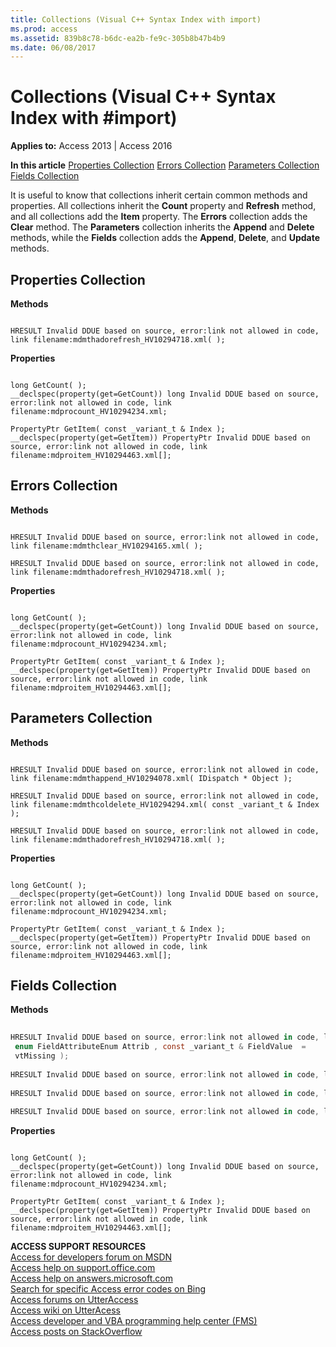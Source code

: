 ```yaml
---
title: Collections (Visual C++ Syntax Index with import)
ms.prod: access
ms.assetid: 839b8c78-b6dc-ea2b-fe9c-305b8b47b4b9
ms.date: 06/08/2017
---
```



# Collections (Visual C++ Syntax Index with #import)

  

**Applies to:** Access 2013 | Access 2016

 **In this article**
[Properties Collection](#sectionSection0)
[Errors Collection](#sectionSection1)
[Parameters Collection](#sectionSection2)
[Fields Collection](#sectionSection3)


It is useful to know that collections inherit certain common methods and properties.
All collections inherit the  **Count** property and **Refresh** method, and all collections add the **Item** property. The **Errors** collection adds the **Clear** method. The **Parameters** collection inherits the **Append** and **Delete** methods, while the **Fields** collection adds the **Append**, **Delete**, and **Update** methods.

## Properties Collection
<a name="sectionSection0"> </a>

 **Methods**


```
 
HRESULT Invalid DDUE based on source, error:link not allowed in code, link filename:mdmthadorefresh_HV10294718.xml( ); 

```

 **Properties**




```
 
long GetCount( ); 
__declspec(property(get=GetCount)) long Invalid DDUE based on source, error:link not allowed in code, link filename:mdprocount_HV10294234.xml; 
 
PropertyPtr GetItem( const _variant_t & Index ); 
__declspec(property(get=GetItem)) PropertyPtr Invalid DDUE based on source, error:link not allowed in code, link filename:mdproitem_HV10294463.xml[]; 

```


## Errors Collection
<a name="sectionSection1"> </a>

 **Methods**


```
 
HRESULT Invalid DDUE based on source, error:link not allowed in code, link filename:mdmthclear_HV10294165.xml( ); 
 
HRESULT Invalid DDUE based on source, error:link not allowed in code, link filename:mdmthadorefresh_HV10294718.xml( ); 

```

 **Properties**




```
 
long GetCount( ); 
__declspec(property(get=GetCount)) long Invalid DDUE based on source, error:link not allowed in code, link filename:mdprocount_HV10294234.xml; 
 
PropertyPtr GetItem( const _variant_t & Index ); 
__declspec(property(get=GetItem)) PropertyPtr Invalid DDUE based on source, error:link not allowed in code, link filename:mdproitem_HV10294463.xml[]; 

```


## Parameters Collection
<a name="sectionSection2"> </a>

 **Methods**


```
 
HRESULT Invalid DDUE based on source, error:link not allowed in code, link filename:mdmthappend_HV10294078.xml( IDispatch * Object ); 
 
HRESULT Invalid DDUE based on source, error:link not allowed in code, link filename:mdmthcoldelete_HV10294294.xml( const _variant_t & Index ); 
 
HRESULT Invalid DDUE based on source, error:link not allowed in code, link filename:mdmthadorefresh_HV10294718.xml( ); 

```

 **Properties**




```
 
long GetCount( ); 
__declspec(property(get=GetCount)) long Invalid DDUE based on source, error:link not allowed in code, link filename:mdprocount_HV10294234.xml; 
 
PropertyPtr GetItem( const _variant_t & Index ); 
__declspec(property(get=GetItem)) PropertyPtr Invalid DDUE based on source, error:link not allowed in code, link filename:mdproitem_HV10294463.xml[]; 

```


## Fields Collection
<a name="sectionSection3"> </a>

 **Methods**


```c#
 
HRESULT Invalid DDUE based on source, error:link not allowed in code, link filename:mdmthappend_HV10294078.xml( _bstr_t Name , enum DataTypeEnum Type , long DefinedSize , 
 enum FieldAttributeEnum Attrib , const _variant_t & FieldValue  = 
 vtMissing ); 
 
HRESULT Invalid DDUE based on source, error:link not allowed in code, link filename:mdmthcoldeletefield_HV10294293.xml( const _variant_t & Index ); 
 
HRESULT Invalid DDUE based on source, error:link not allowed in code, link filename:mdmthadorefresh_HV10294718.xml( ); 
 
HRESULT Invalid DDUE based on source, error:link not allowed in code, link filename:mdmthupdate_HV10294888.xml( ); 

```

 **Properties**




```
 
long GetCount( ); 
__declspec(property(get=GetCount)) long Invalid DDUE based on source, error:link not allowed in code, link filename:mdprocount_HV10294234.xml; 
 
PropertyPtr GetItem( const _variant_t & Index ); 
__declspec(property(get=GetItem)) PropertyPtr Invalid DDUE based on source, error:link not allowed in code, link filename:mdproitem_HV10294463.xml[]; 

```

 **ACCESS SUPPORT RESOURCES**<br>
[Access for developers forum on MSDN](https://social.msdn.microsoft.com/Forums/office/en-US/home?forum=accessdev)<br>
[Access help on support.office.com](https://support.office.com/search/results?query=Access)<br>
[Access help on answers.microsoft.com](http://answers.microsoft.com/en-us/office/forum/access?page=1&;tab=question&;status=all&;auth=1)<br>
[Search for specific Access error codes on Bing](http://www.bing.com/)<br>
[Access forums on UtterAccess](http://www.utteraccess.com/forum/index.php?act=idx)<br>
[Access wiki on UtterAcess](http://www.utteraccess.com/forum/index.php?act=idx)<br>
[Access developer and VBA programming help center (FMS)](http://www.fmsinc.com/MicrosoftAccess/developer/)<br>
[Access posts on StackOverflow](http://stackoverflow.com/questions/tagged/ms-access)

